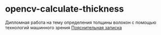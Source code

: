 # opencv-calculate-thickness
Дипломная работа на тему определения толщины волокон с помощью технологий машинного зрения
[Пояснительная записка](https://docs.google.com/document/d/1QWxqTRlGfowDE9RrHJocLtdGVQO51Cjb/edit?usp=sharing&ouid=106860562443398382463&rtpof=true&sd=true)
